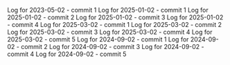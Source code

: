 Log for 2023-05-02 - commit 1
Log for 2025-01-02 - commit 1
Log for 2025-01-02 - commit 2
Log for 2025-01-02 - commit 3
Log for 2025-01-02 - commit 4
Log for 2025-03-02 - commit 1
Log for 2025-03-02 - commit 2
Log for 2025-03-02 - commit 3
Log for 2025-03-02 - commit 4
Log for 2025-03-02 - commit 5
Log for 2024-09-02 - commit 1
Log for 2024-09-02 - commit 2
Log for 2024-09-02 - commit 3
Log for 2024-09-02 - commit 4
Log for 2024-09-02 - commit 5
